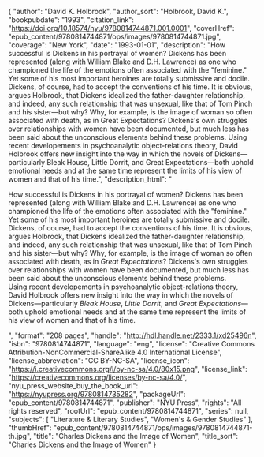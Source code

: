 {
  "author": "David K. Holbrook",
  "author_sort": "Holbrook, David K.",
  "bookpubdate": "1993",
  "citation_link": "https://doi.org/10.18574/nyu/9780814744871.001.0001",
  "coverHref": "epub_content/9780814744871/ops/images/9780814744871.jpg",
  "coverage": "New York",
  "date": "1993-01-01",
  "description": "How successful is Dickens in his portrayal of women? Dickens has been represented (along with William Blake and D.H. Lawrence) as one who championed the life of the emotions often associated with the \"feminine.\" Yet some of his most important heroines are totally submissive and docile. Dickens, of course, had to accept the conventions of his time. It is obvious, argues Holbrook, that Dickens idealized the father-daughter relationship, and indeed, any such relationship that was unsexual, like that of Tom Pinch and his sister—but why?  Why, for example, is the image of woman so often associated with death, as in Great Expectations? Dickens's own struggles over relationships with women have been documented, but much less has been said about the unconscious elements behind these problems. Using recent developements in psychoanalytic object-relations theory, David Holbrook offers new insight into the way in which the novels of Dickens—particularly Bleak House, Little Dorrit, and Great Expectations—both uphold emotional needs and at the same time represent the limits of his view of women and that of his time.",
  "description_html": "<p>How successful is Dickens in his portrayal of women? Dickens has been represented (along with William Blake and D.H. Lawrence) as one who championed the life of the emotions often associated with the \"feminine.\" Yet some of his most important heroines are totally submissive and docile.<br> Dickens, of course, had to accept the conventions of his time. It is obvious, argues Holbrook, that Dickens idealized the father-daughter relationship, and indeed, any such relationship that was unsexual, like that of Tom Pinch and his sister—but why?  Why, for example, is the image of woman so often associated with death, as in <i>Great Expectations</i>? Dickens's own struggles over relationships with women have been documented, but much less has been said about the unconscious elements behind these problems.<br> Using recent developements in psychoanalytic object-relations theory, David Holbrook offers new insight into the way in which the novels of Dickens—particularly <i>Bleak House</i>, <i>Little Dorrit</i>, and <i>Great Expectations</i>—both uphold emotional needs and at the same time represent the limits of his view of women and that of his time.</p>",
  "format": "208 pages",
  "handle": "http://hdl.handle.net/2333.1/xd25496n",
  "isbn": "9780814744871",
  "language": "eng",
  "license": "Creative Commons Attribution-NonCommercial-ShareAlike 4.0 International License",
  "license_abbreviation": "CC BY-NC-SA",
  "license_icon": "https://i.creativecommons.org/l/by-nc-sa/4.0/80x15.png",
  "license_link": "https://creativecommons.org/licenses/by-nc-sa/4.0/",
  "nyu_press_website_buy_the_book_url": "https://nyupress.org/9780814735282",
  "packageUrl": "epub_content/9780814744871",
  "publisher": "NYU Press",
  "rights": "All rights reserved",
  "rootUrl": "epub_content/9780814744871",
  "series": null,
  "subjects": [
    "Literature & Literary Studies",
    "Women's & Gender Studies"
  ],
  "thumbHref": "epub_content/9780814744871/ops/images/9780814744871-th.jpg",
  "title": "Charles Dickens and the Image of Women",
  "title_sort": "Charles Dickens and the Image of Women"
}

